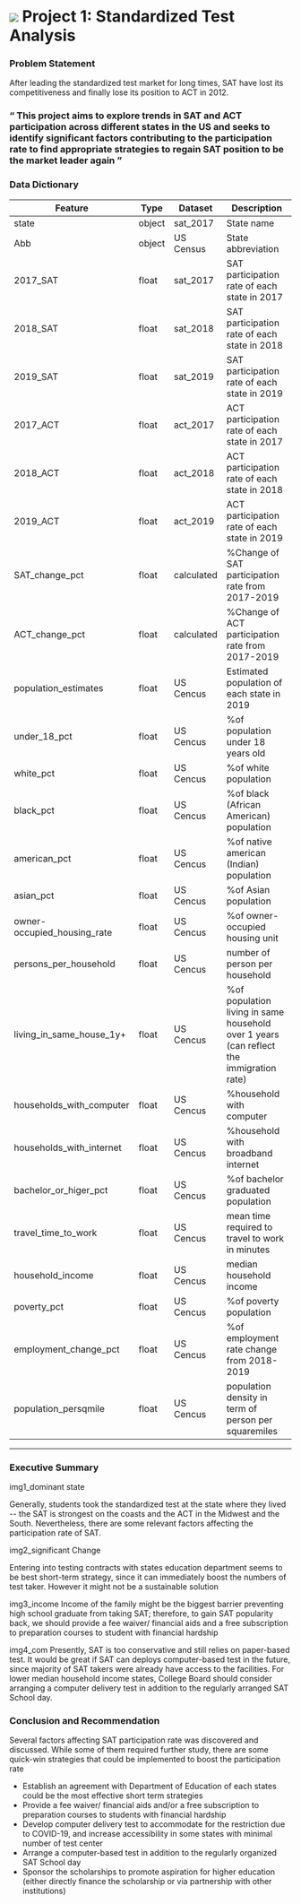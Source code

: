 # ![](https://ga-dash.s3.amazonaws.com/production/assets/logo-9f88ae6c9c3871690e33280fcf557f33.png) Project 1: Standardized Test Analysis

### Problem Statement

After leading the standardized test market for long times, SAT have lost its competitiveness and finally lose its position to ACT in 2012.

<h3>“ This project aims to explore trends in SAT and ACT participation across different states in the US and seeks to identify significant factors contributing to the participation rate to find appropriate strategies to regain SAT position to be the market leader again ”</h3>



### Data Dictionary

| Feature                     | Type   | Dataset    | Description                                                                             |
|-----------------------------|--------|------------|-----------------------------------------------------------------------------------------|
| state                       | object | sat_2017   | State name                                                                              |
| Abb                       | object | US Census   | State abbreviation                                                                              |
| 2017_SAT                    | float  | sat_2017   | SAT participation rate of each state in 2017                                            |
| 2018_SAT                    | float  | sat_2018   | SAT participation rate of each state in 2018                                            |
| 2019_SAT                    | float  | sat_2019   | SAT participation rate of each state in 2019                                            |
| 2017_ACT                    | float  | act_2017   | ACT participation rate of each state in 2017                                            |
| 2018_ACT                    | float  | act_2018   | ACT participation rate of each state in 2018                                            |
| 2019_ACT                    | float  | act_2019   | ACT participation rate of each state in 2019                                            |
| SAT_change_pct              | float  | calculated | %Change of SAT participation rate from 2017-2019                                        |
| ACT_change_pct              | float  | calculated | %Change of ACT participation rate from 2017-2019                                        |
| population_estimates        | float  | US Cencus  | Estimated population of each state in 2019                                              |
| under_18_pct                | float  | US Cencus  | %of population under 18 years old                                                       |
| white_pct                   | float  | US Cencus  | %of white population                                                                    |
| black_pct                   | float  | US Cencus  | %of black (African American) population                                                 |
| american_pct                | float  | US Cencus  | %of native american (Indian) population                                                 |
| asian_pct                   | float  | US Cencus  | %of Asian population                                                                    |
| owner-occupied_housing_rate | float  | US Cencus  | %of owner-occupied housing unit                                                         |
| persons_per_household       | float  | US Cencus  | number of person per household                                                          |
| living_in_same_house_1y+    | float  | US Cencus  | %of population living in same household over 1 years (can reflect the immigration rate) |
| households_with_computer    | float  | US Cencus  | %household with computer                                                                |
| households_with_internet    | float  | US Cencus  | %household with broadband internet                                                      |
| bachelor_or_higer_pct       | float  | US Cencus  | %of bachelor graduated population                                                       |
| travel_time_to_work         | float  | US Cencus  | mean time required to travel to work in minutes                                         |
| household_income            | float  | US Cencus  | median household income                                                                 |
| poverty_pct                 | float  | US Cencus  | %of poverty population                                                                  |
| employment_change_pct       | float  | US Cencus  | %of employment rate change from 2018-2019                                               |
| population_persqmile        | float  | US Cencus  | population density in term of person per squaremiles                                    |

---

### Executive Summary

img1_dominant state

Generally, students took the standardized test at the state where they lived -- the SAT is strongest on the coasts and the ACT in the Midwest and the South. Nevertheless, there are some relevant factors affecting the participation rate of SAT.

img2_significant Change

Entering into testing contracts with states education department seems to be best short-term strategy, since it can immediately boost the numbers of test taker. However it might not be a sustainable solution

img3_income
Income of the family might be the biggest barrier preventing high school graduate from taking SAT; therefore, to gain SAT popularity back, we should provide a fee waiver/ financial aids and a free subscription to preparation courses to student with financial hardship

img4_com
Presently, SAT is too conservative and still relies on paper-based test. It would be great if SAT can deploys computer-based test in the future, since majority of SAT takers were already have access to the facilities.
For lower median household income states, College Board should consider arranging a computer delivery test in addition to the regularly arranged SAT School day.



### Conclusion and Recommendation

Several factors affecting SAT participation rate was discovered and discussed. While some of them required further study, there are some quick-win strategies that could be implemented to boost the participation rate

- Establish an agreement with Department of Education of each states could be the most effective short term strategies
- Provide a fee waiver/ financial aids and/or a free subscription to preparation courses to students with financial hardship
- Develop computer delivery test to accommodate for the restriction due to COVID-19,  and increase accessibility in some states with minimal number of test center
- Arrange a computer-based test in addition to the regularly organized SAT School day
- Sponsor the scholarships to promote aspiration for higher education (either directly finance the scholarship or via partnership with other institutions)
